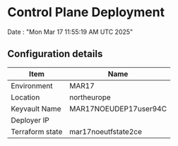 # Control Plane Deployment #

Date : "Mon Mar 17 11:55:19 AM UTC 2025"

## Configuration details ##

| Item                    | Name                 |
| ----------------------- | -------------------- |
| Environment             | MAR17         |
| Location                | northeurope              |
| Keyvault Name           | MAR17NOEUDEP17user94C                               |
| Deployer IP             |                                                     |
| Terraform state         | mar17noeutfstate2ce                        |

